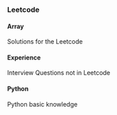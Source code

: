 ### Leetcode
#### Array
Solutions for the Leetcode
#### Experience
Interview Questions not in Leetcode
#### Python
Python basic knowledge 
